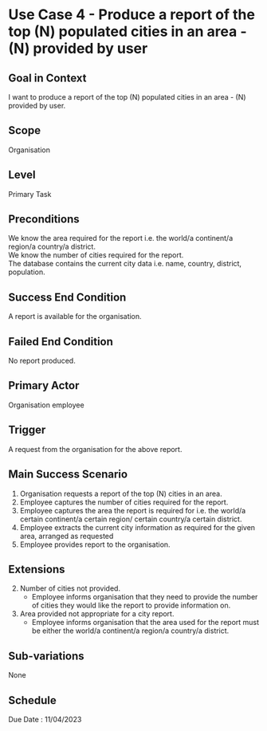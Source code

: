 # Use Case 4 - Produce a report of the top (N) populated cities in an area - (N) provided by user

## Goal in Context
I want to produce a report of the top (N) populated cities in an area - (N) provided by user.

## Scope
Organisation

## Level
Primary Task

## Preconditions
We know the area required for the report i.e. the world/a continent/a region/a country/a district. <br>
We know the number of cities required for the report. <br>
The database contains the current city data i.e. name, country, district, population.

## Success End Condition
A report is available for the organisation.

## Failed End Condition
No report produced.

## Primary Actor
Organisation employee

## Trigger
A request from the organisation for the above report.

## Main Success Scenario
1. Organisation requests a report of the top (N) cities in an area. <br>
2. Employee captures the number of cities required for the report.
3. Employee captures the area the report is required for i.e. the world/a certain continent/a certain region/
certain country/a certain district. <br>
4. Employee extracts the current city information as required for the given area, arranged as requested <br>
5. Employee provides report to the organisation.

## Extensions
2. Number of cities not provided.
    * Employee informs organisation that they need to provide the number of cities they would like the
      report to provide information on.
3. Area provided not appropriate for a city report.<br>
    * Employee informs organisation that the area used for the report must be either the world/a continent/a region/a 
   country/a district.

## Sub-variations
None

## Schedule
Due Date : 11/04/2023